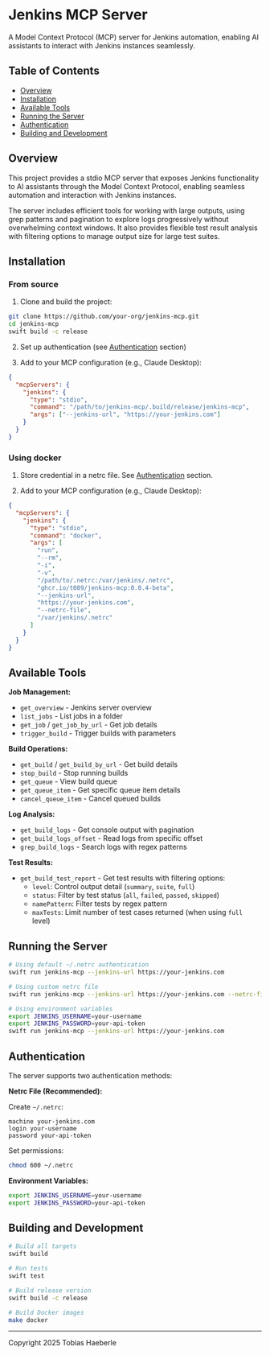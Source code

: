 # Jenkins MCP Server

A Model Context Protocol (MCP) server for Jenkins automation, enabling AI assistants to interact with Jenkins instances seamlessly.

## Table of Contents

- [Overview](#overview)
- [Installation](#installation)
- [Available Tools](#available-tools)
- [Running the Server](#running-the-server)
- [Authentication](#authentication)
- [Building and Development](#building-and-development)

## Overview

This project provides a stdio MCP server that exposes Jenkins functionality to AI assistants through the Model Context Protocol, enabling seamless automation and interaction with Jenkins instances.

The server includes efficient tools for working with large outputs, using grep patterns and pagination to explore logs progressively without overwhelming context windows. It also provides flexible test result analysis with filtering options to manage output size for large test suites.

## Installation

### From source

1. Clone and build the project:
```bash
git clone https://github.com/your-org/jenkins-mcp.git
cd jenkins-mcp
swift build -c release
```

2. Set up authentication (see [Authentication](#authentication) section)

3. Add to your MCP configuration (e.g., Claude Desktop):
```json
{
  "mcpServers": {
    "jenkins": {
      "type": "stdio",
      "command": "/path/to/jenkins-mcp/.build/release/jenkins-mcp",
      "args": ["--jenkins-url", "https://your-jenkins.com"]
    }
  }
}
```

### Using docker

1. Store credential in a netrc file. See [Authentication](#authentication) section.

2. Add to your MCP configuration (e.g., Claude Desktop):
```json
{
  "mcpServers": {
    "jenkins": {
      "type": "stdio",
      "command": "docker",
      "args": [
        "run",
        "--rm",
        "-i",
        "-v",
        "/path/to/.netrc:/var/jenkins/.netrc",
        "ghcr.io/t089/jenkins-mcp:0.0.4-beta",
        "--jenkins-url",
        "https://your-jenkins.com",
        "--netrc-file",
        "/var/jenkins/.netrc"
      ]
    }
  }
}
```

## Available Tools

**Job Management:**
- `get_overview` - Jenkins server overview
- `list_jobs` - List jobs in a folder
- `get_job` / `get_job_by_url` - Get job details
- `trigger_build` - Trigger builds with parameters

**Build Operations:**
- `get_build` / `get_build_by_url` - Get build details
- `stop_build` - Stop running builds
- `get_queue` - View build queue
- `get_queue_item` - Get specific queue item details
- `cancel_queue_item` - Cancel queued builds

**Log Analysis:**
- `get_build_logs` - Get console output with pagination
- `get_build_logs_offset` - Read logs from specific offset
- `grep_build_logs` - Search logs with regex patterns

**Test Results:**
- `get_build_test_report` - Get test results with filtering options:
  - `level`: Control output detail (`summary`, `suite`, `full`)  
  - `status`: Filter by test status (`all`, `failed`, `passed`, `skipped`)
  - `namePattern`: Filter tests by regex pattern
  - `maxTests`: Limit number of test cases returned (when using `full` level)

## Running the Server

```bash
# Using default ~/.netrc authentication
swift run jenkins-mcp --jenkins-url https://your-jenkins.com

# Using custom netrc file
swift run jenkins-mcp --jenkins-url https://your-jenkins.com --netrc-file /path/to/.netrc

# Using environment variables
export JENKINS_USERNAME=your-username
export JENKINS_PASSWORD=your-api-token
swift run jenkins-mcp --jenkins-url https://your-jenkins.com
```

## Authentication

The server supports two authentication methods:

**Netrc File (Recommended):**

Create `~/.netrc`:
```
machine your-jenkins.com
login your-username
password your-api-token
```

Set permissions:
```bash
chmod 600 ~/.netrc
```

**Environment Variables:**
```bash
export JENKINS_USERNAME=your-username
export JENKINS_PASSWORD=your-api-token
```

## Building and Development

```bash
# Build all targets
swift build

# Run tests
swift test

# Build release version
swift build -c release

# Build Docker images
make docker
```


---
Copyright 2025 Tobias Haeberle
